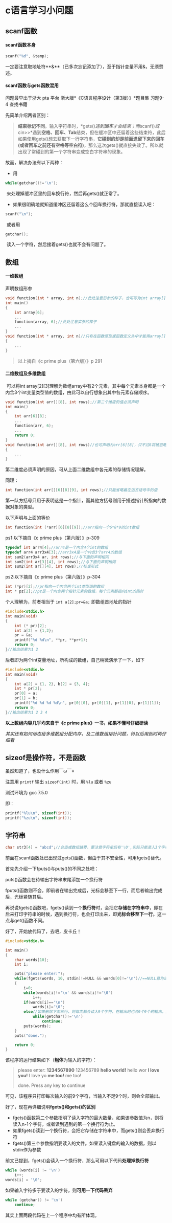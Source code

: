 # c语言学习小问题

## scanf函数

#### scanf函数本身

```c
scanf("%d", &temp);
```
一定要注意取地址符**&**（已多次忘记添加了），至于指针变量不用&，无须赘述。

#### scanf函数与gets函数混用

问题最早出于浙大 pta 平台 浙大版*《C语言程序设计（第3版）》*题目集 习题9-4 查找书籍 

先简单介绍两者区别：

>   **结束标记不同**。输入字符串时，*gets()*遇到**回车**才会结束；而*scanf()*或*cin>>*遇到**空格、回车、Tab**结束，但在缓冲区中还留着这些结束符，此后如果使用gets()想去获取下一行字符串，**它碰到的却是前面遗留下来的回车(或者回车之前还有空格等空白符)**，那么这次gets()就直接失效了。所以就出现了常碰到的第一个字符串变成空白字符串的现象。

故而，解决办法有以下两种：

+   用

```c
while(getchar()!='\n');
```

​		来处理掉缓冲区里的回车换行符，然后再gets()就正常了。

+   如果很明确地就知道缓冲区还留着这么个回车换行符，那就直接读入吧： 

```c
scanf("\n");
```

​		或者用

```c
getchar();
```

​		读入一个字符，然后接着gets()也就不会有问题了。



## 数组

#### 一维数组

声明数组形参

```c
void function(int * array, int n);//此处注意形参的样子，也可写为int array[]
int main()
{
    int array[6];
    ...
    function(array, 6);//此处注意实参的样子
    ...
}
void function(int * array, int n)//只有在函数原型或函数定义头中才能用array[]替换*array
{
    ...
}
```

>   以上摘自《c prime plus（第六版）》p 291

#### 二维数组及多维数组

​	可以将int array\[2][3]理解为数组array中有2个元素，其中每个元素本身都是一个内含3个int变量类型值的数组，由此可以自行想象出其中各元素存储顺序。

```c
void function(int arr[][8], int rows);//第二个维度的值必须声明
int main()
{
    int arr[6][8];
    ...
    function(arr, 6);
    ...
    return 0;
}
void function(int arr[][8], int rows)//也可声明为arr[6][8]，只不过6将被忽略
{
    ...
}
```

第二维度必须声明的原因，可从上面二维数组中各元素的存储情况理解。

同理：

```c
int function(int arr[][6][8][9], int rows);//只能省略最左边方括号中的值
```

第一队方括号只用于表明这是一个指针，而其他方括号则用于描述指针所指向的数据对象的类型。

以下声明与上面的等价

```c
int function(int (*arr)[6][8][9]);//arr指向一个6*8*9的int数组
```

ps1:以下摘自《c prime plus（第六版）》p-309

```c
typedef int arr4[4];//arr4是一个内含4个int的数组
typedef arr4 arr3x4[3];//arr3x4是一个内含3个arr4的数组
int sum2(arr3x4 ar, int rows);//与下面的声明相同
int sum2(int ar[3][4], int rows);//与下面的声明相同
int sum2(int ar[][4], int rows);//标准形式
```

ps2:以下摘自《c prime plus（第六版）》p-304

```c
int (*pr)[2];//pr指向一个内含两个int类型值的数组
int * pz[2];//pz是一个内含两个指针元素的数组，每个元素都指向int的指针
```

个人理解为，前者相当于 `int a[2];pr=&a;` 即数组首地址的指针

```c
#include<stdio.h>
int main(void)
{
	int (* pr)[2];
	int a[2] = {1,2};
	pr = &a;
	printf("%d %d\n", **pr, **pr+1);
	return 0;
}//输出结果为1 2
```

后者即为两个int变量地址，所构成的数组，自己稍微演示了一下，如下

```c
#include<stdio.h>
int main(void)
{
	int a[2] = {1, 2}, b[2] = {3, 4};
	int * pr[2];
	pr[0] = a;
	pr[1] = b;
	printf("%d %d %d %d\n", pr[0][0], pr[0][1], pr[1][0], pr[1][1]);
	return 0;
}//输出结果为1 2 3 4
```

**以上数组内容几乎均来自于《c prime plus》一书，如果不懂可仔细研读**

*其实还有如何动态给多维数组分配内存，及二维数组指针问题，待以后用到时再仔细看*

## sizeof是操作符，不是函数

虽然知道了，也没什么作用￣ω￣=

注意用 `printf` 输出 `sizeof(int)` 时，用 `%lu` 或者 `%zu`

测试环境为 gcc 7.5.0

即：

```c
printf("%lu\n", sizeof(int));
printf("%zu\n", sizeof(int));
```



## 字符串

```c
char str3[4] = "abcd";//会造成数组越界，要注意字符串后有'\0',实际只能录入3个字符
```

前面在scanf函数处已出现过gets()函数，但由于其不安全性，可用fgets()替代。

首先先介绍一下fputs()与puts()的不同之处吧：

 puts()函数会在待输出字符串末尾添加一个换行符

fputs()函数则不会，即前者在输出完成后，光标会移至下一行，而后者输出完成后，光标紧随其后。

再说说fgets()函数吧，fgets()读到一个**换行符**时，会把它**存储在字符串中**，即在后来打印字符串的时候，遇到换行符，也会打印出来，即**光标会移至下一行**。这一点与get()函数不同。

好了，开始放代码了，去吧，皮卡丘！

~~~c
#include<stdio.h>

int main()
{
	char words[10];
	int i;

	puts("please enter:");
	while(fgets(words, 10, stdin)!=NULL && words[0]!='\n')//==NULL意为读到文件结尾
	{
		i=0;
		while(words[i]!='\n' && words[i]!='\0')
			i++;
		if(words[i]=='\n')
			words[i]='\0';
		else//如果删除下面三行，则每次都会读入9个字符，在输出时也会9个9个的输出，而且是完全输出
			while(getchar()!='\n')
				continue;
		puts(words);
	}
	puts("done.");

	return 0;
}
~~~

该程序的运行结果如下（**粗体**为输入的字符）：

>   please enter:
>   **1234567890**
>   123456789
>   **hello world!**
>   hello wor
>   **I love you!**
>   I love yo
>   **me too!**
>   me too!
>
>   done.
>   Press any key to continue

可见，该程序只打印每次输入的前9个字符，当输入不足9个时，则会全部输出。

好了，现在再详细说明**fgets()和gets()的区别**

+   fgets()函数第二个参数指明了读入字符的最大数量，如果该参数值为n，则将读入n-1个字符，或者读到遇到的第一个换行符为止。
+   如果fgets()读到一个换行符，会把它存储在字符串中，而gets()则会丢弃换行符
+   fgets()第三个参数指明要读入的文件。如果读入键盘的输入的数据，则以stdin作为参数

前文已提到，fgets()会读入一个换行符，那么可用以下代码**处理掉换行符**

```c
while (words[i] != '\n')
    i++;
words[i] = '\0';
```

如果输入字符多于要读入的字符，则**可用一下代码丢弃**

```c
while (getchar() != '\n')
    continue;
```

其实上面两段代码在上一个程序中均有所体现。